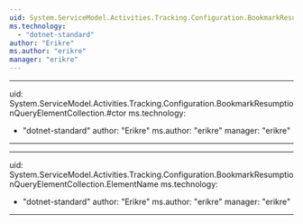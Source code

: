 ```yaml
---
uid: System.ServiceModel.Activities.Tracking.Configuration.BookmarkResumptionQueryElementCollection
ms.technology: 
  - "dotnet-standard"
author: "Erikre"
ms.author: "erikre"
manager: "erikre"
---
```


---
uid: System.ServiceModel.Activities.Tracking.Configuration.BookmarkResumptionQueryElementCollection.#ctor
ms.technology: 
  - "dotnet-standard"
author: "Erikre"
ms.author: "erikre"
manager: "erikre"
---

---
uid: System.ServiceModel.Activities.Tracking.Configuration.BookmarkResumptionQueryElementCollection.ElementName
ms.technology: 
  - "dotnet-standard"
author: "Erikre"
ms.author: "erikre"
manager: "erikre"
---
